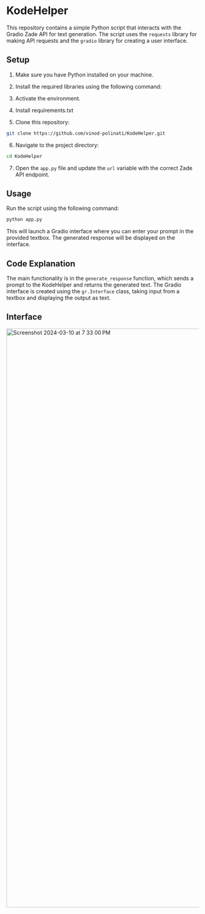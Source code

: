 # KodeHelper

This repository contains a simple Python script that interacts with the Gradio Zade API for text generation. The script uses the `requests` library for making API requests and the `gradio` library for creating a user interface.

## Setup

1. Make sure you have Python installed on your machine.
2. Install the required libraries using the following command:
3. Activate the environment.
4. Install requirements.txt

5. Clone this repository:

```bash
git clone https://github.com/vinod-polinati/KodeHelper.git
```

6. Navigate to the project directory:

```bash
cd KodeHelper
```

7. Open the `app.py` file and update the `url` variable with the correct Zade API endpoint.

## Usage

Run the script using the following command:

```bash
python app.py
```

This will launch a Gradio interface where you can enter your prompt in the provided textbox. The generated response will be displayed on the interface.

## Code Explanation

The main functionality is in the `generate_response` function, which sends a prompt to the KodeHelper and returns the generated text. The Gradio interface is created using the `gr.Interface` class, taking input from a textbox and displaying the output as text.

## Interface 


<img width="1513" alt="Screenshot 2024-03-10 at 7 33 00 PM" src="https://github.com/vinod-polinati/KodeHelper/assets/108022173/f9210f2d-32c9-41a0-ab82-043db93fd37e">
